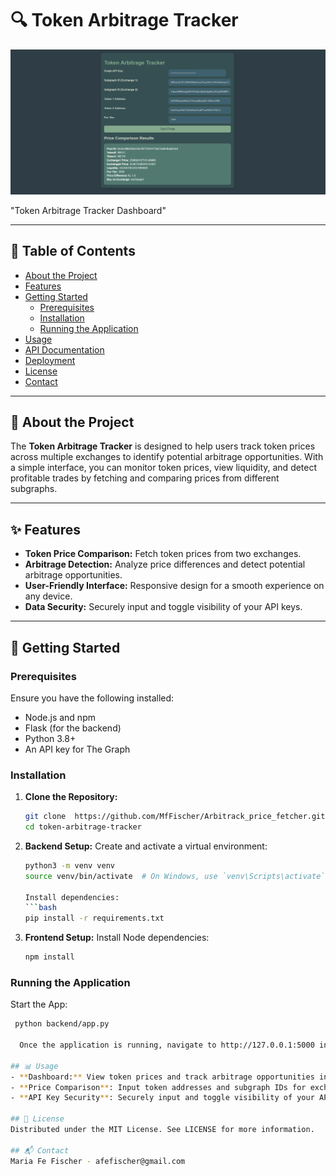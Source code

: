 # 🔍 Token Arbitrage Tracker

<img src="./images/token%20arb.png" alt="Token Arbitrage Dashboard" width="800"/>

"Token Arbitrage Tracker Dashboard"

---

## 📖 Table of Contents
- [About the Project](#about-the-project)
- [Features](#features)
- [Getting Started](#getting-started)
  - [Prerequisites](#prerequisites)
  - [Installation](#installation)
  - [Running the Application](#running-the-application)
- [Usage](#usage)
- [API Documentation](#api-documentation)
- [Deployment](#deployment)
- [License](#license)
- [Contact](#contact)

---

## 📝 About the Project
The **Token Arbitrage Tracker** is designed to help users track token prices across multiple exchanges to identify potential arbitrage opportunities. With a simple interface, you can monitor token prices, view liquidity, and detect profitable trades by fetching and comparing prices from different subgraphs.

---

## ✨ Features
- **Token Price Comparison:** Fetch token prices from two exchanges.
- **Arbitrage Detection:** Analyze price differences and detect potential arbitrage opportunities.
- **User-Friendly Interface:** Responsive design for a smooth experience on any device.
- **Data Security:** Securely input and toggle visibility of your API keys.

---

## 🚀 Getting Started

### Prerequisites
Ensure you have the following installed:
- Node.js and npm
- Flask (for the backend)
- Python 3.8+
- An API key for The Graph

### Installation
1. **Clone the Repository:**
   ```bash
   git clone  https://github.com/MfFischer/Arbitrack_price_fetcher.git
   cd token-arbitrage-tracker

2. **Backend Setup:**
   Create and activate a virtual environment:
   ```bash
   python3 -m venv venv
   source venv/bin/activate  # On Windows, use `venv\Scripts\activate`

   Install dependencies:
   ```bash
   pip install -r requirements.txt

3. **Frontend Setup:**
    Install Node dependencies:
   ```bash
   npm install
### Running the Application
  Start the App:
  ```bash
   python backend/app.py

    Once the application is running, navigate to http://127.0.0.1:5000 in your browser.

## 📊 Usage
- **Dashboard:** View token prices and track arbitrage opportunities in real time.
- **Price Comparison**: Input token addresses and subgraph IDs for exchanges to compare prices.
- **API Key Security**: Securely input and toggle visibility of your API keys with the eye icon.

## 📜 License
Distributed under the MIT License. See LICENSE for more information.

## 📬 Contact
Maria Fe Fischer - afefischer@gmail.com
  

